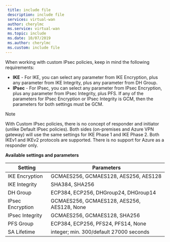 ```yaml
---
 title: include file
 description: include file
 services: virtual-wan
 author: cherylmc
 ms.service: virtual-wan
 ms.topic: include
 ms.date: 10/07/2019
 ms.author: cherylmc
 ms.custom: include file
---
```


When working with custom IPsec policies, keep in mind the following requirements:

* **IKE** - For IKE, you can select any parameter from IKE Encryption, plus any parameter from IKE Integrity, plus any parameter from DH Group.
* **IPsec** -  For IPsec, you can select any parameter from IPsec Encryption, plus any parameter from IPsec Integrity, plus PFS. If any of the parameters for IPsec Encryption or IPsec Integrity is GCM, then the parameters for both settings must be GCM.

>[!NOTE]
> With Custom IPsec policies, there is no concept of responder and initiator (unlike Default IPsec policies). Both sides (on-premises and Azure VPN gateway) will use the same settings for IKE Phase 1 and IKE Phase 2. Both IKEv1 and IKEv2 protocols are supported. There is no support for Azure as a responder only.
>

**Available settings and parameters**

| Setting | Parameters |
|--- |--- |
| IKE Encryption | GCMAES256, GCMAES128, AES256, AES128 |
| IKE Integrity | SHA384, SHA256 |
| DH Group | ECP384, ECP256, DHGroup24, DHGroup14 |
| IPsec Encryption | GCMAES256, GCMAES128, AES256, AES128, None |
| IPsec Integrity | GCMAES256, GCMAES128, SHA256 |
| PFS Group | ECP384, ECP256, PFS24, PFS14, None |
| SA Lifetime |integer; min. 300/default 27000 seconds |
